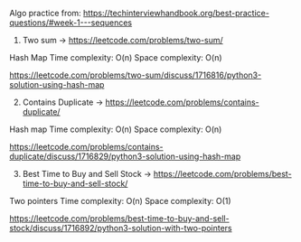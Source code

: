 Algo practice from:
https://techinterviewhandbook.org/best-practice-questions/#week-1---sequences

1. Two sum -> https://leetcode.com/problems/two-sum/

Hash Map
Time complexity: O(n)
Space complexity: O(n)

https://leetcode.com/problems/two-sum/discuss/1716816/python3-solution-using-hash-map

2. Contains Duplicate -> https://leetcode.com/problems/contains-duplicate/

Hash map
Time complexity: O(n)
Space complexity: O(n)

https://leetcode.com/problems/contains-duplicate/discuss/1716829/python3-solution-using-hash-map

3. Best Time to Buy and Sell Stock -> https://leetcode.com/problems/best-time-to-buy-and-sell-stock/

Two pointers
Time complexity: O(n)
Space complexity: O(1)

https://leetcode.com/problems/best-time-to-buy-and-sell-stock/discuss/1716892/python3-solution-with-two-pointers
